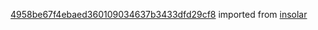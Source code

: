 [4958be67f4ebaed360109034637b3433dfd29cf8](https://github.com/insolar/insolar/commit/4958be67f4ebaed360109034637b3433dfd29cf8) imported from [insolar](https://github.com/insolar/insolar)
